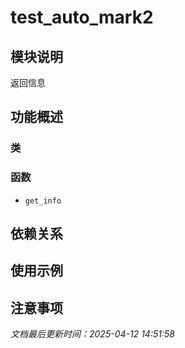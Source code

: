 # test_auto_mark2

## 模块说明
返回信息

## 功能概述

### 类


### 函数

- `get_info`

## 依赖关系

## 使用示例

## 注意事项

*文档最后更新时间：2025-04-12 14:51:58*